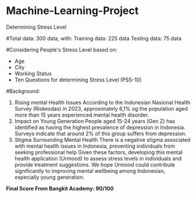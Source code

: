 # Machine-Learning-Project
Determining Stress Level

#Total data: 300 data, with:
 Training data: 225 data
 Testing data: 75 data

#Considering People's Stress Level based on:
- Age
- City
- Working Status
- Ten Questions for determining Stress Level (PSS-10)

#Background:
1. Rising mental Health Issues
   According to the Indonesian Nasional Health Survey (Riskesdas) in 2023, approximately 6,1% og the population aged more than 
   15 years experienced mental health disorder.
2. Impact on Young Generation
   People aged 15-24 years (Gen Z) has identified as having the highest prevalence of depression in Indonesia. Surveys indicate 
   that around 2% of this group suffers from depression.
3. Stigma Surrounding Mental Health
   There is a negative stigma associated with mental health issues in Indonesia, preventing individuals from seeking 
   professional help
Given these factors, developing this mental health application (Urmood) to assess stress levels in individuals and provide 
treatment suggestions. We hope Urmood could contribute significantly to improving mental wellbeing among Indonesian, especially 
young generation.

**Final Score From Bangkit Academy: 90/100**
